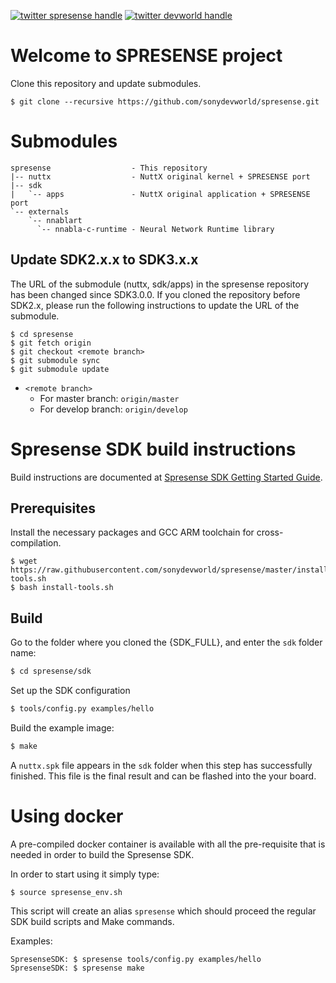 [![twitter spresense handle][]][twitter spresense badge]
[![twitter devworld handle][]][twitter devworld badge]

# Welcome to SPRESENSE project

Clone this repository and update submodules.

```
$ git clone --recursive https://github.com/sonydevworld/spresense.git
```

# Submodules

```
spresense                  - This repository
|-- nuttx                  - NuttX original kernel + SPRESENSE port
|-- sdk
|   `-- apps               - NuttX original application + SPRESENSE port
`-- externals
    `-- nnablart
      `-- nnabla-c-runtime - Neural Network Runtime library
```

## Update SDK2.x.x to SDK3.x.x

The URL of the submodule (nuttx, sdk/apps) in the spresense repository has been changed since SDK3.0.0. If you cloned the repository before SDK2.x, please run the following instructions to update the URL of the submodule.

```
$ cd spresense
$ git fetch origin
$ git checkout <remote branch>
$ git submodule sync
$ git submodule update
```
* `<remote branch>`
  * For master branch: `origin/master`
  * For develop branch: `origin/develop`

# Spresense SDK build instructions

Build instructions are documented at [Spresense SDK Getting Started Guide](https://developer.sony.com/develop/spresense/docs/sdk_set_up_en.html).

## Prerequisites

Install the necessary packages and GCC ARM toolchain for cross-compilation.
```
$ wget https://raw.githubusercontent.com/sonydevworld/spresense/master/install-tools.sh
$ bash install-tools.sh
```

## Build

Go to the folder where you cloned the {SDK_FULL}, and enter the `sdk` folder name:
``` bash
$ cd spresense/sdk
```
Set up the SDK configuration
``` bash
$ tools/config.py examples/hello
```
Build the example image:
``` bash
$ make
```

A `nuttx.spk` file appears in the `sdk` folder when this step has successfully finished.
This file is the final result and can be flashed into the your board.

# Using docker

A pre-compiled docker container is available with all the pre-requisite that is needed in order to build the Spresense SDK.

In order to start using it simply type:

```
$ source spresense_env.sh
```

This script will create an alias `spresense` which should proceed the regular SDK build scripts and Make commands.

Examples:
```
SpresenseSDK: $ spresense tools/config.py examples/hello
SpresenseSDK: $ spresense make
```

[twitter spresense handle]: https://img.shields.io/twitter/follow/SpresensebySony?style=social&logo=twitter
[twitter spresense badge]: https://twitter.com/intent/follow?screen_name=SpresensebySony
[twitter devworld handle]: https://img.shields.io/twitter/follow/SonyDevWorld?style=social&logo=twitter
[twitter devworld badge]: https://twitter.com/intent/follow?screen_name=SonyDevWorld
